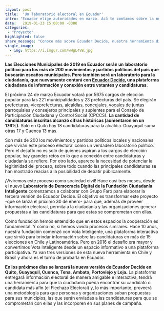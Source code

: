 ```yaml
---
layout: post
title:  'Un laboratorio electoral en Ecuador'
intro: "Ecuador elige autoridades en marzo. Acá te contamos sobre la nueva versión de nuestra herramienta Ecuador Decide."
date:   2019-01-23 15:00:00 -0300
categories:
 - "Proyecto"
highlighted: false
share_message: "Conoce más sobre Ecuador Decide, nuestra herramienta digital para las elecciones municipales de este año. Revisa @ciudadaniai"
single_image:
  - img: https://i.imgur.com/wHgL4VB.jpg
---
```

**Las Elecciones Municipales de 2019 en Ecuador serán un laboratorio político para los más de 200 movimientos y partidos políticos del país que buscarán escaños municipales. Pero también será un laboratorio para la ciudadanía, que nuevamente contará con [Ecuador Decide](https://ecuador-decide.org/), una plataforma ciudadana de información y conexión entre votantes y candidaturas.**

El próximo 24 de marzo Ecuador votará por 5675 cargos de elección popular para las 221 municipalidades y 23 prefecturas del país. Se elegirán prefecturas, viceprefecturas, alcaldías, concejales, vocales de juntas parroquiales y consejeros principales y suplentes para el Consejo de Participación Ciudadana y Control Social (CPCCS).  **La cantidad de candidaturas inscritas alcanzó cifras históricas (aumentaron en un 176%).** Solo en Quito hay 18 candidaturas para la alcaldía. Guayaquil suma otras 17 y Cuenca 13 más. 

Son más de 200 los movimientos y partidos políticos locales y nacionales que vivirán este proceso electoral como un verdadero laboratorio político. Pero el desafío no es solo de quienes aspiran a los cargos de elección popular, hay grandes retos en lo que a conexión entre candidaturas y ciudadanía se refiere. Por otro lado, aparece la necesidad de potenciar la legitimidad del proceso, sobre todo cuando las principales candidaturas se han mostrado reacias a la posibilidad de debatir públicamente.

¡Viviremos este proceso como sociedad civil! Hace casi tres meses, desde el nuevo **Laboratorio de Democracia Digital de la Fundación Ciudadanía Inteligente** comenzamos a colaborar con Grupo Faro para elaborar la tercera versión de Ecuador Decide. El objetivo es transformar este proyecto -que se lanza el próximo 30 de enero- para que, además de proveer información electoral, permita a la ciudadanía y las organizaciones generar propuestas a las candidaturas para que estas se comprometan con ellas.

Como fundación hemos entendido que en estos espacios la cooperación es fundamental. Y cómo no, si hemos vivido procesos similares. Hace 10 años, nuestra fundación comenzó con Vota Inteligente, una plataforma interactiva que sirvió para brindar información sobre las candidaturas en más de 15 elecciones en Chile y Latinoamérica. Pero en 2016 el desafío era mayor y convertimos Vota Inteligente desde un espacio informativo a una plataforma participativa. Ya van tres versiones de esta nueva herramienta en Chile y Brasil y ahora es el turno de probarla en Ecuador.

**En los próximos días se lanzará la nueva versión de Ecuador Decide en Quito, Guayaquil, Cuenca, Tena, Ambato, Portoviejo y Loja.** La plataforma entregará información electoral de manera amigable e interactiva, tendrá una herramienta para que la ciudadanía pueda encontrar su candidato o candidata más afín (el Flechazo Electoral) y, lo más importante, proveerá una metodología para que personas y organizaciones suban propuestas para sus municipios, las que serán enviadas a las candidaturas para que se comprometan con ellas y las incorporen en sus planes de campaña.
